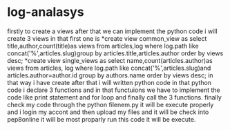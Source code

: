 # log-analasys
firstly to create a views after that we can implement the python code 
i will create 3 views in that first one is 
*create view common_view as select title,author,count(title)as views from articles,log where log.path like concat('%',articles.slug)group by articles.title,articles.author order by views desc;
*create view single_views as select name,count(articles.author)as views from articles, log where log.path like concat('%',articles.slug)and articles.author=author.id group by authors.name order by views desc;
in that way i have create after that i will written python code in that python code i declare 3 functions and in that functuions we have to implement the code like print statement and for loop and finally call the 3 functions.
finally check my code through the python filenem.py
it will be execute properly 
and i login my accont and then upload my files 
and it will be check into pep8online it will be most proparly run this code it will be execute.
